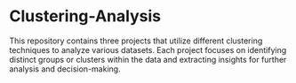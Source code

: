 # Clustering-Analysis
This repository contains three projects that utilize different clustering techniques to analyze various datasets. Each project focuses on identifying distinct groups or clusters within the data and extracting insights for further analysis and decision-making.
